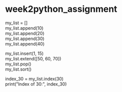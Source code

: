 # week2python_assignment
my_list = []  
my_list.append(10)  
my_list.append(20)  
my_list.append(30)  
my_list.append(40)  

my_list.insert(1, 15)  
my_list.extend([50, 60, 70])  
my_list.pop()  
my_list.sort()  

index_30 = my_list.index(30)  
print("Index of 30:", index_30)
